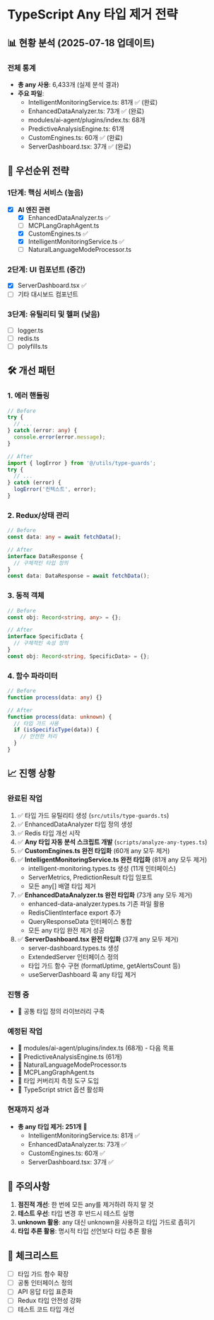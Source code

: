 # TypeScript Any 타입 제거 전략

## 📊 현황 분석 (2025-07-18 업데이트)

### 전체 통계

- **총 any 사용**: 6,433개 (실제 분석 결과)
- **주요 파일**:
  - IntelligentMonitoringService.ts: 81개 ✅ (완료)
  - EnhancedDataAnalyzer.ts: 73개 ✅ (완료)
  - modules/ai-agent/plugins/index.ts: 68개
  - PredictiveAnalysisEngine.ts: 61개
  - CustomEngines.ts: 60개 ✅ (완료)
  - ServerDashboard.tsx: 37개 ✅ (완료)

## 🎯 우선순위 전략

### 1단계: 핵심 서비스 (높음)

- [x] **AI 엔진 관련**
  - [x] EnhancedDataAnalyzer.ts ✅
  - [ ] MCPLangGraphAgent.ts
  - [x] CustomEngines.ts ✅
  - [x] IntelligentMonitoringService.ts ✅
  - [ ] NaturalLanguageModeProcessor.ts

### 2단계: UI 컴포넌트 (중간)

- [x] ServerDashboard.tsx ✅
- [ ] 기타 대시보드 컴포넌트

### 3단계: 유틸리티 및 헬퍼 (낮음)

- [ ] logger.ts
- [ ] redis.ts
- [ ] polyfills.ts

## 🛠️ 개선 패턴

### 1. 에러 핸들링

```typescript
// Before
try {
  // ...
} catch (error: any) {
  console.error(error.message);
}

// After
import { logError } from '@/utils/type-guards';
try {
  // ...
} catch (error) {
  logError('컨텍스트', error);
}
```

### 2. Redux/상태 관리

```typescript
// Before
const data: any = await fetchData();

// After
interface DataResponse {
  // 구체적인 타입 정의
}
const data: DataResponse = await fetchData();
```

### 3. 동적 객체

```typescript
// Before
const obj: Record<string, any> = {};

// After
interface SpecificData {
  // 구체적인 속성 정의
}
const obj: Record<string, SpecificData> = {};
```

### 4. 함수 파라미터

```typescript
// Before
function process(data: any) {}

// After
function process(data: unknown) {
  // 타입 가드 사용
  if (isSpecificType(data)) {
    // 안전한 처리
  }
}
```

## 📈 진행 상황

### 완료된 작업

1. ✅ 타입 가드 유틸리티 생성 (`src/utils/type-guards.ts`)
2. ✅ EnhancedDataAnalyzer 타입 정의 생성
3. ✅ Redis 타입 개선 시작
4. ✅ **Any 타입 자동 분석 스크립트 개발** (`scripts/analyze-any-types.ts`)
5. ✅ **CustomEngines.ts 완전 타입화** (60개 any 모두 제거)
6. ✅ **IntelligentMonitoringService.ts 완전 타입화** (81개 any 모두 제거)
   - intelligent-monitoring.types.ts 생성 (11개 인터페이스)
   - ServerMetrics, PredictionResult 타입 임포트
   - 모든 any[] 배열 타입 제거
7. ✅ **EnhancedDataAnalyzer.ts 완전 타입화** (73개 any 모두 제거)
   - enhanced-data-analyzer.types.ts 기존 파일 활용
   - RedisClientInterface export 추가
   - QueryResponseData 인터페이스 통합
   - 모든 any 타입 완전 제거 성공
8. ✅ **ServerDashboard.tsx 완전 타입화** (37개 any 모두 제거)
   - server-dashboard.types.ts 생성
   - ExtendedServer 인터페이스 정의
   - 타입 가드 함수 구현 (formatUptime, getAlertsCount 등)
   - useServerDashboard 훅 any 타입 제거

### 진행 중

- 🔄 공통 타입 정의 라이브러리 구축

### 예정된 작업

- 📅 modules/ai-agent/plugins/index.ts (68개) - 다음 목표
- 📅 PredictiveAnalysisEngine.ts (61개)
- 📅 NaturalLanguageModeProcessor.ts
- 📅 MCPLangGraphAgent.ts
- 📅 타입 커버리지 측정 도구 도입
- 📅 TypeScript strict 옵션 활성화

### 현재까지 성과

- **총 any 타입 제거: 251개** 🎉
  - IntelligentMonitoringService.ts: 81개 ✅
  - EnhancedDataAnalyzer.ts: 73개 ✅
  - CustomEngines.ts: 60개 ✅
  - ServerDashboard.tsx: 37개 ✅

## 🚨 주의사항

1. **점진적 개선**: 한 번에 모든 any를 제거하려 하지 말 것
2. **테스트 우선**: 타입 변경 후 반드시 테스트 실행
3. **unknown 활용**: any 대신 unknown을 사용하고 타입 가드로 좁히기
4. **타입 추론 활용**: 명시적 타입 선언보다 타입 추론 활용

## 📝 체크리스트

- [ ] 타입 가드 함수 확장
- [ ] 공통 인터페이스 정의
- [ ] API 응답 타입 표준화
- [ ] Redux 타입 안전성 강화
- [ ] 테스트 코드 타입 개선
